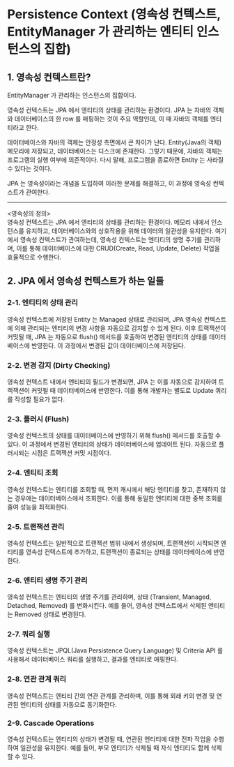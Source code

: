 # Persistence Context (영속성 컨텍스트, EntityManager 가 관리하는 엔티티 인스턴스의 집합)

## 1. 영속성 컨텍스트란?
EntityManager 가 관리하는 인스턴스의 집합이다.

영속성 컨텍스트는 JPA 에서 엔티티의 상태를 관리하는 환경이다. JPA 는 자바의 객체와 데이터베이스의 한 row 를 매핑하는 것이 주요 역할인데, 이 때 자바의 객체를 엔티티라고 한다.

데이터베이스와 자바의 객체는 안정성 측면에서 큰 차이가 난다. Entity(Java의 객체) 메모리에 저장되고, 데이터베이스는 디스크에 존재한다. 그렇기 때문에, 자바의 객체는 프로그램의 실행 여부에 의존적이다. 다시 말해, 프로그램을 종료하면 Entity 는 사라질 수 있다는 것이다.

JPA 는 영속성이라는 개념을 도입하여 이러한 문제를 해결하고, 이 과정에 영속성 컨텍스트가 관여한다.

---

<영속성의 정의></br>
영속성 컨텍스트는 JPA 에서 엔티티의 상태를 관리하는 환경이다. 메모리 내에서 인스턴스를 유지하고, 데이터베이스와의 상호작용을 위해 데이터의 일관성을 유지한다. 여기에서 영속성 컨텍스트가 관여하는데, 영속성 컨텍스트는 엔티티의 생명 주기를 관리하며, 이를 통해 데이터베이스에 대한 CRUD(Create, Read, Update, Delete) 작업을 효율적으로 수행한다.

## 2. JPA 에서 영속성 컨텍스트가 하는 일들

### 2-1. 엔티티의 상태 관리
영속성 컨텍스트에 저장된 Entity 는 Managed 상태로 관리되며, JPA 영속성 컨텍스트에 의해 관리되는 엔티티의 변경 사항을 자동으로 감지할 수 있게 된다. 이후 트랙잭션이 커밋될 때, JPA 는 자동으로 flush() 메서드를 호출하여 변경된 엔티티의 상태를 데이터베이스에 반영한다. 이 과정에서 변경된 값이 데이터베이스에 저장된다.

### 2-2. 변경 감지 (Dirty Checking)
영속성 컨텍스트 내에서 엔티티의 필드가 변경되면, JPA 는 이를 자동으로 감지하여 트랙잭션이 커밋될 때 데이터베이스에 반영한다. 이를 통해 개발자는 별도로 Update 쿼리를 작성할 필요가 없다.

### 2-3. 플러시 (Flush)
영속성 컨텍스트의 상태를 데이터베이스에 반영하기 위해 flush() 메서드를 호출할 수 있다. 이 과정에서 변경된 엔티티의 상태가 데이터베이스에 업데이트 된다. 자동으로 플러시되는 시점은 트랙잭션 커밋 시점이다.

### 2-4. 엔티티 조회
영속성 컨텍스트는 엔티티를 조회할 때, 먼저 캐시에서 해당 엔티티를 찾고, 존재하지 않는 경우에는 데이터베이스에서 조회한다. 이를 통해 동일한 엔티티에 대한 중복 조회를 줄여 성능을 최적화한다.

### 2-5. 트랜잭션 관리
영속성 컨텍스트는 일반적으로 트랜잭션 범위 내에서 생성되며, 트랜잭션이 시작되면 엔티티를 영속성 컨텍스트에 추가하고, 트랜잭션이 종료되는 상태를 데이터베이스에 반영한다.

### 2-6. 엔티티 생명 주기 관리
영속성 컨텍스트는 엔티티의 생명 주기를 관리하며, 상태 (Transient, Managed, Detached, Removed) 를 변화시킨다. 예를 들어, 영속성 컨텍스트에서 삭제된 엔티티는 Removed 상태로 변경된다.

### 2-7. 쿼리 실행
영속성 컨텍스트는 JPQL(Java Persistence Query Language) 및 Criteria API 를 사용해서 데이터베이스 쿼리를 실행하고, 결과를 엔티티로 매핑한다.

### 2-8. 연관 관계 쿼리
영속성 컨텍스트는 엔티티 간의 연관 관계를 관리하며, 이를 통해 외래 키의 변경 및 연관된 엔티티의 상태를 자동으로 동기화한다.

### 2-9. Cascade Operations
영속성 컨텍스트는 엔티티의 상태가 변경될 때, 연관된 엔티티에 대한 전파 작업을 수행하여 일관성을 유지한다. 예를 들어, 부모 엔티티가 삭제될 때 자식 엔티티도 함께 삭제할 수 있다.